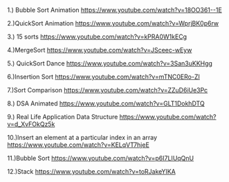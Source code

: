 1.) Bubble Sort Animation
    https://www.youtube.com/watch?v=18OO361--1E

2.)QuickSort Animation
    https://www.youtube.com/watch?v=WprjBK0p6rw

3.) 15 sorts
https://www.youtube.com/watch?v=kPRA0W1kECg

4.)MergeSort
https://www.youtube.com/watch?v=JSceec-wEyw

5.) QuickSort Dance
https://www.youtube.com/watch?v=3San3uKKHgg

6.)Insertion Sort
https://www.youtube.com/watch?v=mTNC0ERo-ZI

7.)Sort Comparison
https://www.youtube.com/watch?v=ZZuD6iUe3Pc

8.) DSA Animated
https://www.youtube.com/watch?v=GLT1DokhDTQ

9.) Real Life Application Data Structure
https://www.youtube.com/watch?v=d_XvFOkQz5k

10.)Insert an element at a particular index in an array
https://www.youtube.com/watch?v=KELqVT7hjeE

11.)Bubble Sort 
https://www.youtube.com/watch?v=p6I7LIUqQnU

12.)Stack
https://www.youtube.com/watch?v=toRJakeYIKA
